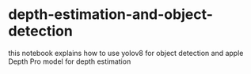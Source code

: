 # depth-estimation-and-object-detection
this notebook explains how to use yolov8 for object detection and apple Depth Pro model for depth estimation

